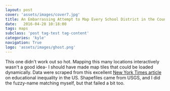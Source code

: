 ```yaml
---
layout: post
cover: 'assets/images/cover7.jpg'
title: An Embarrassing Attempt to Map Every School District in the Country
date:   2016-04-28 10:18:00
tags: maps
subclass: 'post tag-test tag-content'
categories: 'kyle'
navigation: True
logo: 'assets/images/ghost.png'
---
```

<script type="text/javascript" src="http://d3js.org/d3.v3.min.js"></script>
<script type="text/javascript" src="http://d3js.org/queue.v1.min.js"></script>
<script type="text/javascript" src="http://d3js.org/topojson.v0.min.js"></script>
<script src="http://d3js.org/queue.v1.min.js"></script>
<style>


	.info {
		padding: 6px 8px;
		font: 14px/16px Arial, Helvetica, sans-serif;
		background: white;
		background: rgba(255,255,255,0.8);
		box-shadow: 0 0 15px rgba(0,0,0,0.2);
		border-radius: 5px;
	}
	.info h4 {
		margin: 0 0 5px;
		color: #777;
	}
.legend {
	text-align: left;
	line-height: 18px;
	color: #555;
}
.legend i {
	width: 18px;
	height: 18px;
	float: left;
	margin-right: 8px;
	opacity: 0.7;
}
</style>
This one didn't work out so hot. Mapping this many locations interactively wasn't a good idea- I should have made map tiles that could be loaded dynamically. Data were scraped from this excellent <a href="https://www.nytimes.com/interactive/2016/04/29/upshot/money-race-and-success-how-your-school-district-compares.html?_r=0">New York Times article</a> on educational inequality in the US. Shapefiles came from USGS, and I did the fuzzy-name matching myself, but that failed a bit too.
<div id="map">

</div>



<script>
queue()
    .defer(d3.json, 'district_map.json') // topojson polygons

    .await(doIt); // function that uses files

function doIt(error, schoolData) {
	console.warn('but'+error);
	console.warn('here');
function getColor(d) {
    return d > 3 ? '#3288bd' :
           d > 2  ? '#99d594' :
           d > 1  ? '#e6f598' :
           d > 0  ? '#ffffbf' :
           d > -1   ? '#fee08b' :
           d > -2   ? '#fc8d59' :
           d > -3   ? '#d53e4f' :
                      '#d53e4f';
}


var map = L.map('map').setView([47.6062, -122.3321], 11);
L.tileLayer('http://server.arcgisonline.com/ArcGIS/rest/services/Canvas/World_Light_Gray_Base/MapServer/tile/{z}/{y}/{x}', {
	maxZoom: 18,
	attribution: '&copy; <a href="http://www.openstreetmap.org/copyright">OpenStreetMap</a>'
}).addTo(map);



		// control that shows state info on hover
		var info = L.control();

		info.onAdd = function (map) {
			this._div = L.DomUtil.create('div', 'info');
			this.update();
			return this._div;
		};

		info.update = function (props) {
			this._div.innerHTML = '<h4>Average Score</h4>' +  (props ?
				'<b>' + props.data_name + '</b><br />' + props.score
				: 'Hover over a district');
		};

		info.addTo(map);

		// get border based on which is misisng
		function getBorderColor(d) {
			return d == 'white' ? 'white':
				  	 d == 'black' ? 'black':
						 d == 'none'  ? 'gray':
						 								 'gray';
		}

		// get color depending on population density value
		function getColor(d) {
		    return d > 3 ? '#3288bd' :
		           d > 2  ? '#99d594' :
		           d > 1  ? '#e6f598' :
		           d > 0  ? '#ffffbf' :
		           d > -1   ? '#fee08b' :
		           d > -2   ? '#fc8d59' :
		           d > -3   ? '#d53e4f' :
		                      '#d53e4f';
		}
		var lastClicked;

		function style(feature) {
			return {
				weight: 0.2,
				opacity: 1,
				color: getBorderColor('white'),
				dashArray: '3',
				fillOpacity: 0.7,
				fillColor: getColor(feature.properties.score)
			};
		}

		function highlightFeature(e) {
			var layer = e.target;

			layer.setStyle({
				weight: 5,
				color: getBorderColor('white'),
				dashArray: '',
				fillOpacity: 0.7
			});

			if (!L.Browser.ie && !L.Browser.opera) {
				layer.bringToFront();
			}

			info.update(layer.feature.properties);
			if (lastClicked) {
				resetHighlightClick(lastClicked);
			}
			lastClicked = e;
		}

		var geojson;

		function resetHighlightMouse(e) {
			geojson.resetStyle(e.target);
			info.update();
		}
		function resetHighlightClick(e) {
			geojson.resetStyle(e.target);

		}

		function zoomToFeature(e) {
			map.fitBounds(e.target.getBounds());
		}

		function onEachFeature(feature, layer) {
			layer.on({
				mouseover: highlightFeature,
				click: highlightFeature,
				mouseout: resetHighlightMouse,
				dblclick: zoomToFeature
			});
		}





			geojson = L.geoJson(schoolData, {
				style: style,
				onEachFeature: onEachFeature
			}).addTo(map);

		map.attributionControl.addAttribution('District data &copy; <a href="https://www.nytimes.com/interactive/2016/04/29/upshot/money-race-and-success-how-your-school-district-compares.html?_r=0">NYT</a>');


		var legend = L.control({position: 'bottomright'});

		legend.onAdd = function (map) {

			var div = L.DomUtil.create('div', 'info legend'),
				grades = [-4, -3, -2, -1, 0, 1, 2, 3],
				labels = [],
				from, to;

			for (var i = 0; i < grades.length; i++) {
				from = grades[i];
				to = grades[i + 1];

				labels.push(
					'<i style="background:' + getColor(from + 1) + '"></i> ' +
					from + (to ? '&ndash;' + to : '+'));
			}

			div.innerHTML = labels.join('<br>');
			return div;
		};

		legend.addTo(map);

	};
</script>

